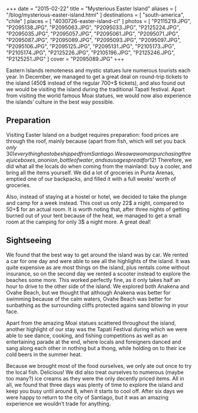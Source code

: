 +++
date    = "2015-02-22"
title   = "Mysterious Easter Island"
aliases = [ "/blog/mysterious-easter-island.html" ]
destinations = [ "south-america", "chile" ]
places  = [ "4030726-easter-island-cl" ]
photos  = [
  "P2115219.JPG", "P2095138.JPG", "P2095063.JPG", "P2095033.JPG", "P2125224.JPG",
  "P2095035.JPG", "P2095057.JPG", "P2095061.JPG", "P2095071.JPG", "P2095087.JPG",
  "P2095089.JPG", "P2095093.JPG", "P2095097.JPG", "P2095106.JPG", "P2095125.JPG",
  "P2095131.JPG", "P2105173.JPG", "P2105174.JPG", "P2125226.JPG", "P2105196.JPG",
  "P2125246.JPG", "P2125251.JPG"
]
cover = "P2095089.JPG"
+++

Eastern Islands remoteness and mystic statues lure numerous tourists each year. In December, we managed to get a great deal on round-trip tickets to the island (450$ instead of the regular 700+$ tickets), and also found out we would be visiting the island during the traditional Tapati festival. Apart from visiting the world famous Moai statues, we would now also experience the islands’ culture in the best way possible.
<!--more-->
## Preparation
Visiting Easter Island on a budget requires preparation: food prices are through the roof, mainly because (apart from fish, which will set you back *only* 30$) everything has to be shipped from Santiago. We saw a woman purchasing three juiceboxes, an onion, bottle of water, and sausagespread for 12$! Therefore, we did what all the locals do when coming from the mainland: buy a cooler, and bring all the items yourself. We did a lot of groceries in Punta Arenas, emptied one of our backpacks, and filled it with a full weeks’ worth of groceries.

Also, instead of staying at a hostel or hotel, we decided to take the plunge and camp for a week instead. This cost us only 22$ a night, compared to 50+$ for an actual room. It is worth noting that, after three nights of getting burned out of your tent because of the heat, we managed to get a small room at the camping for only 3$ a night more. A great deal!

## Sightseeing
We found that the best way to get around the island was by car. We rented a car for one day and were able to see all the highlights of the island. It was quite expensive as are most things on the island, plus rentals come without insurance, so on the second day we rented a scooter instead to explore the beaches some more. This worked perfectly fine, as it only takes half an hour to drive to the other side of the island. We explored both Anakena and Ovahe Beach, but we thought that although Anakena was better for swimming because of the calm waters, Ovahe Beach was better for sunbathing as the surrounding cliffs protected agains sand blowing in your face.

Apart from the amazing Moai statues scattered throughout the island, another highlight of our stay was the Tapati Festival during which we were able to see dance, cooking, and fishing competitions as well as an entertaining parade at the end, where locals and foreigners danced and sang along each other in nothing but a thong, while holding on to their ice cold beers in the summer heat.

Because we brought most of the food ourselves, we only ate out once to try the local fish. Delicious! We did also treat ourselves to numerous (maybe too many?) ice creams as they were the only decently priced items. All in all, we found that three days was plenty of time to explore the island and keep you busy until around 8, when it starts to cool off. After six days we were happy to return to the city of Santiago, but it was an amazing experience we wouldn’t trade for anything.